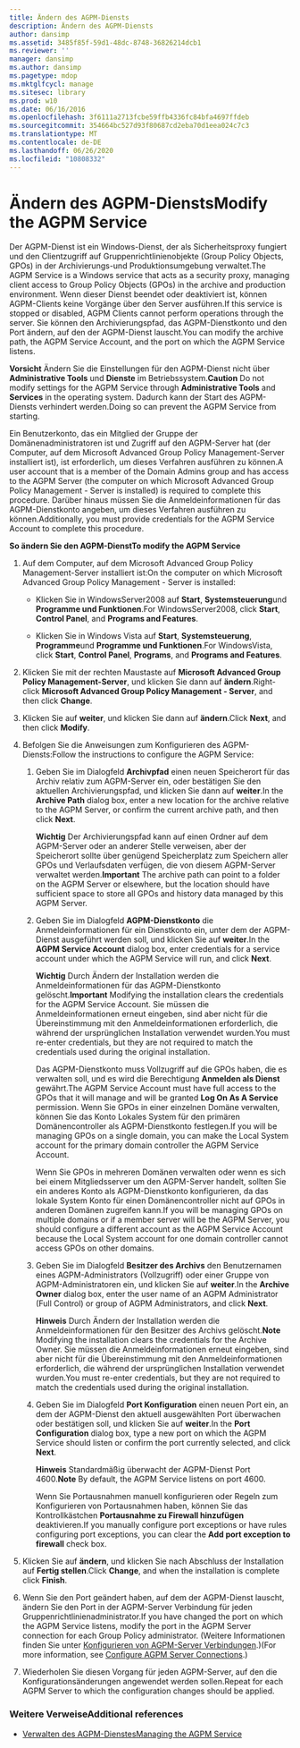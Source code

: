 ```yaml
---
title: Ändern des AGPM-Diensts
description: Ändern des AGPM-Diensts
author: dansimp
ms.assetid: 3485f85f-59d1-48dc-8748-36826214dcb1
ms.reviewer: ''
manager: dansimp
ms.author: dansimp
ms.pagetype: mdop
ms.mktglfcycl: manage
ms.sitesec: library
ms.prod: w10
ms.date: 06/16/2016
ms.openlocfilehash: 3f6111a2713fcbe59ffb4336fc84bfa4697ffdeb
ms.sourcegitcommit: 354664bc527d93f80687cd2eba70d1eea024c7c3
ms.translationtype: MT
ms.contentlocale: de-DE
ms.lasthandoff: 06/26/2020
ms.locfileid: "10808332"
---
```

# <span data-ttu-id="6f86c-103">Ändern des AGPM-Diensts</span><span class="sxs-lookup"><span data-stu-id="6f86c-103">Modify the AGPM Service</span></span>


<span data-ttu-id="6f86c-104">Der AGPM-Dienst ist ein Windows-Dienst, der als Sicherheitsproxy fungiert und den Clientzugriff auf Gruppenrichtlinienobjekte (Group Policy Objects, GPOs) in der Archivierungs-und Produktionsumgebung verwaltet.</span><span class="sxs-lookup"><span data-stu-id="6f86c-104">The AGPM Service is a Windows service that acts as a security proxy, managing client access to Group Policy Objects (GPOs) in the archive and production environment.</span></span> <span data-ttu-id="6f86c-105">Wenn dieser Dienst beendet oder deaktiviert ist, können AGPM-Clients keine Vorgänge über den Server ausführen.</span><span class="sxs-lookup"><span data-stu-id="6f86c-105">If this service is stopped or disabled, AGPM Clients cannot perform operations through the server.</span></span> <span data-ttu-id="6f86c-106">Sie können den Archivierungspfad, das AGPM-Dienstkonto und den Port ändern, auf den der AGPM-Dienst lauscht.</span><span class="sxs-lookup"><span data-stu-id="6f86c-106">You can modify the archive path, the AGPM Service Account, and the port on which the AGPM Service listens.</span></span>

<span data-ttu-id="6f86c-107">**Vorsicht**  Ändern Sie die Einstellungen für den AGPM-Dienst nicht über **Administrative Tools** und **Dienste** im Betriebssystem.</span><span class="sxs-lookup"><span data-stu-id="6f86c-107">**Caution** Do not modify settings for the AGPM Service through **Administrative Tools** and **Services** in the operating system.</span></span> <span data-ttu-id="6f86c-108">Dadurch kann der Start des AGPM-Diensts verhindert werden.</span><span class="sxs-lookup"><span data-stu-id="6f86c-108">Doing so can prevent the AGPM Service from starting.</span></span>

 

<span data-ttu-id="6f86c-109">Ein Benutzerkonto, das ein Mitglied der Gruppe der Domänenadministratoren ist und Zugriff auf den AGPM-Server hat (der Computer, auf dem Microsoft Advanced Group Policy Management-Server installiert ist), ist erforderlich, um dieses Verfahren ausführen zu können.</span><span class="sxs-lookup"><span data-stu-id="6f86c-109">A user account that is a member of the Domain Admins group and has access to the AGPM Server (the computer on which Microsoft Advanced Group Policy Management - Server is installed) is required to complete this procedure.</span></span> <span data-ttu-id="6f86c-110">Darüber hinaus müssen Sie die Anmeldeinformationen für das AGPM-Dienstkonto angeben, um dieses Verfahren ausführen zu können.</span><span class="sxs-lookup"><span data-stu-id="6f86c-110">Additionally, you must provide credentials for the AGPM Service Account to complete this procedure.</span></span>

**<span data-ttu-id="6f86c-111">So ändern Sie den AGPM-Dienst</span><span class="sxs-lookup"><span data-stu-id="6f86c-111">To modify the AGPM Service</span></span>**

1.  <span data-ttu-id="6f86c-112">Auf dem Computer, auf dem Microsoft Advanced Group Policy Management-Server installiert ist:</span><span class="sxs-lookup"><span data-stu-id="6f86c-112">On the computer on which Microsoft Advanced Group Policy Management - Server is installed:</span></span>

    -   <span data-ttu-id="6f86c-113">Klicken Sie in WindowsServer2008 auf **Start**, **Systemsteuerung**und **Programme und Funktionen**.</span><span class="sxs-lookup"><span data-stu-id="6f86c-113">For WindowsServer2008, click **Start**, **Control Panel**, and **Programs and Features**.</span></span>

    -   <span data-ttu-id="6f86c-114">Klicken Sie in Windows Vista auf **Start**, **Systemsteuerung**, **Programme**und **Programme und Funktionen**.</span><span class="sxs-lookup"><span data-stu-id="6f86c-114">For WindowsVista, click **Start**, **Control Panel**, **Programs**, and **Programs and Features**.</span></span>

2.  <span data-ttu-id="6f86c-115">Klicken Sie mit der rechten Maustaste auf **Microsoft Advanced Group Policy Management-Server**, und klicken Sie dann auf **ändern**.</span><span class="sxs-lookup"><span data-stu-id="6f86c-115">Right-click **Microsoft Advanced Group Policy Management - Server**, and then click **Change**.</span></span>

3.  <span data-ttu-id="6f86c-116">Klicken Sie auf **weiter**, und klicken Sie dann auf **ändern**.</span><span class="sxs-lookup"><span data-stu-id="6f86c-116">Click **Next**, and then click **Modify**.</span></span>

4.  <span data-ttu-id="6f86c-117">Befolgen Sie die Anweisungen zum Konfigurieren des AGPM-Diensts:</span><span class="sxs-lookup"><span data-stu-id="6f86c-117">Follow the instructions to configure the AGPM Service:</span></span>

    1.  <span data-ttu-id="6f86c-118">Geben Sie im Dialogfeld **Archivpfad** einen neuen Speicherort für das Archiv relativ zum AGPM-Server ein, oder bestätigen Sie den aktuellen Archivierungspfad, und klicken Sie dann auf **weiter**.</span><span class="sxs-lookup"><span data-stu-id="6f86c-118">In the **Archive Path** dialog box, enter a new location for the archive relative to the AGPM Server, or confirm the current archive path, and then click **Next**.</span></span>

        <span data-ttu-id="6f86c-119">**Wichtig**  Der Archivierungspfad kann auf einen Ordner auf dem AGPM-Server oder an anderer Stelle verweisen, aber der Speicherort sollte über genügend Speicherplatz zum Speichern aller GPOs und Verlaufsdaten verfügen, die von diesem AGPM-Server verwaltet werden.</span><span class="sxs-lookup"><span data-stu-id="6f86c-119">**Important** The archive path can point to a folder on the AGPM Server or elsewhere, but the location should have sufficient space to store all GPOs and history data managed by this AGPM Server.</span></span>

         

    2.  <span data-ttu-id="6f86c-120">Geben Sie im Dialogfeld **AGPM-Dienstkonto** die Anmeldeinformationen für ein Dienstkonto ein, unter dem der AGPM-Dienst ausgeführt werden soll, und klicken Sie auf **weiter**.</span><span class="sxs-lookup"><span data-stu-id="6f86c-120">In the **AGPM Service Account** dialog box, enter credentials for a service account under which the AGPM Service will run, and click **Next**.</span></span>

        <span data-ttu-id="6f86c-121">**Wichtig**  Durch Ändern der Installation werden die Anmeldeinformationen für das AGPM-Dienstkonto gelöscht.</span><span class="sxs-lookup"><span data-stu-id="6f86c-121">**Important** Modifying the installation clears the credentials for the AGPM Service Account.</span></span> <span data-ttu-id="6f86c-122">Sie müssen die Anmeldeinformationen erneut eingeben, sind aber nicht für die Übereinstimmung mit den Anmeldeinformationen erforderlich, die während der ursprünglichen Installation verwendet wurden.</span><span class="sxs-lookup"><span data-stu-id="6f86c-122">You must re-enter credentials, but they are not required to match the credentials used during the original installation.</span></span>

        <span data-ttu-id="6f86c-123">Das AGPM-Dienstkonto muss Vollzugriff auf die GPOs haben, die es verwalten soll, und es wird die Berechtigung **Anmelden als Dienst** gewährt.</span><span class="sxs-lookup"><span data-stu-id="6f86c-123">The AGPM Service Account must have full access to the GPOs that it will manage and will be granted **Log On As A Service** permission.</span></span> <span data-ttu-id="6f86c-124">Wenn Sie GPOs in einer einzelnen Domäne verwalten, können Sie das Konto Lokales System für den primären Domänencontroller als AGPM-Dienstkonto festlegen.</span><span class="sxs-lookup"><span data-stu-id="6f86c-124">If you will be managing GPOs on a single domain, you can make the Local System account for the primary domain controller the AGPM Service Account.</span></span>

        <span data-ttu-id="6f86c-125">Wenn Sie GPOs in mehreren Domänen verwalten oder wenn es sich bei einem Mitgliedsserver um den AGPM-Server handelt, sollten Sie ein anderes Konto als AGPM-Dienstkonto konfigurieren, da das lokale System Konto für einen Domänencontroller nicht auf GPOs in anderen Domänen zugreifen kann.</span><span class="sxs-lookup"><span data-stu-id="6f86c-125">If you will be managing GPOs on multiple domains or if a member server will be the AGPM Server, you should configure a different account as the AGPM Service Account because the Local System account for one domain controller cannot access GPOs on other domains.</span></span>

         

    3.  <span data-ttu-id="6f86c-126">Geben Sie im Dialogfeld **Besitzer des Archivs** den Benutzernamen eines AGPM-Administrators (Vollzugriff) oder einer Gruppe von AGPM-Administratoren ein, und klicken Sie auf **weiter**.</span><span class="sxs-lookup"><span data-stu-id="6f86c-126">In the **Archive Owner** dialog box, enter the user name of an AGPM Administrator (Full Control) or group of AGPM Administrators, and click **Next**.</span></span>

        <span data-ttu-id="6f86c-127">**Hinweis**  Durch Ändern der Installation werden die Anmeldeinformationen für den Besitzer des Archivs gelöscht.</span><span class="sxs-lookup"><span data-stu-id="6f86c-127">**Note** Modifying the installation clears the credentials for the Archive Owner.</span></span> <span data-ttu-id="6f86c-128">Sie müssen die Anmeldeinformationen erneut eingeben, sind aber nicht für die Übereinstimmung mit den Anmeldeinformationen erforderlich, die während der ursprünglichen Installation verwendet wurden.</span><span class="sxs-lookup"><span data-stu-id="6f86c-128">You must re-enter credentials, but they are not required to match the credentials used during the original installation.</span></span>

         

    4.  <span data-ttu-id="6f86c-129">Geben Sie im Dialogfeld **Port Konfiguration** einen neuen Port ein, an dem der AGPM-Dienst den aktuell ausgewählten Port überwachen oder bestätigen soll, und klicken Sie auf **weiter**.</span><span class="sxs-lookup"><span data-stu-id="6f86c-129">In the **Port Configuration** dialog box, type a new port on which the AGPM Service should listen or confirm the port currently selected, and click **Next**.</span></span>

        <span data-ttu-id="6f86c-130">**Hinweis**  Standardmäßig überwacht der AGPM-Dienst Port 4600.</span><span class="sxs-lookup"><span data-stu-id="6f86c-130">**Note** By default, the AGPM Service listens on port 4600.</span></span>

        <span data-ttu-id="6f86c-131">Wenn Sie Portausnahmen manuell konfigurieren oder Regeln zum Konfigurieren von Portausnahmen haben, können Sie das Kontrollkästchen **Portausnahme zu Firewall hinzufügen** deaktivieren.</span><span class="sxs-lookup"><span data-stu-id="6f86c-131">If you manually configure port exceptions or have rules configuring port exceptions, you can clear the **Add port exception to firewall** check box.</span></span>

         

5.  <span data-ttu-id="6f86c-132">Klicken Sie auf **ändern**, und klicken Sie nach Abschluss der Installation auf **Fertig stellen**.</span><span class="sxs-lookup"><span data-stu-id="6f86c-132">Click **Change**, and when the installation is complete click **Finish**.</span></span>

6.  <span data-ttu-id="6f86c-133">Wenn Sie den Port geändert haben, auf dem der AGPM-Dienst lauscht, ändern Sie den Port in der AGPM-Server Verbindung für jeden Gruppenrichtlinienadministrator.</span><span class="sxs-lookup"><span data-stu-id="6f86c-133">If you have changed the port on which the AGPM Service listens, modify the port in the AGPM Server connection for each Group Policy administrator.</span></span> <span data-ttu-id="6f86c-134">(Weitere Informationen finden Sie unter [Konfigurieren von AGPM-Server Verbindungen](configure-agpm-server-connections-agpm30ops.md).)</span><span class="sxs-lookup"><span data-stu-id="6f86c-134">(For more information, see [Configure AGPM Server Connections](configure-agpm-server-connections-agpm30ops.md).)</span></span>

7.  <span data-ttu-id="6f86c-135">Wiederholen Sie diesen Vorgang für jeden AGPM-Server, auf den die Konfigurationsänderungen angewendet werden sollen.</span><span class="sxs-lookup"><span data-stu-id="6f86c-135">Repeat for each AGPM Server to which the configuration changes should be applied.</span></span>

### <span data-ttu-id="6f86c-136">Weitere Verweise</span><span class="sxs-lookup"><span data-stu-id="6f86c-136">Additional references</span></span>

-   [<span data-ttu-id="6f86c-137">Verwalten des AGPM-Dienstes</span><span class="sxs-lookup"><span data-stu-id="6f86c-137">Managing the AGPM Service</span></span>](managing-the-agpm-service-agpm30ops.md)

 

 





